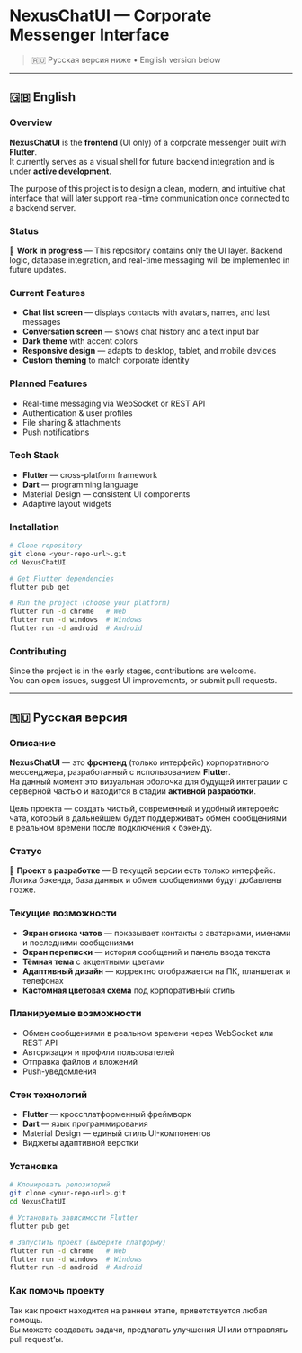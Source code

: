 # NexusChatUI — Corporate Messenger Interface

> 🇷🇺 Русская версия ниже • English version below

---

## 🇬🇧 English

### Overview
**NexusChatUI** is the **frontend** (UI only) of a corporate messenger built with **Flutter**.  
It currently serves as a visual shell for future backend integration and is under **active development**.

The purpose of this project is to design a clean, modern, and intuitive chat interface that will later support real-time communication once connected to a backend server.

### Status
🚧 **Work in progress** — This repository contains only the UI layer. Backend logic, database integration, and real-time messaging will be implemented in future updates.

### Current Features
- **Chat list screen** — displays contacts with avatars, names, and last messages
- **Conversation screen** — shows chat history and a text input bar
- **Dark theme** with accent colors
- **Responsive design** — adapts to desktop, tablet, and mobile devices
- **Custom theming** to match corporate identity

### Planned Features
- Real-time messaging via WebSocket or REST API
- Authentication & user profiles
- File sharing & attachments
- Push notifications

### Tech Stack
- **Flutter** — cross-platform framework
- **Dart** — programming language
- Material Design — consistent UI components
- Adaptive layout widgets

### Installation
```bash
# Clone repository
git clone <your-repo-url>.git
cd NexusChatUI

# Get Flutter dependencies
flutter pub get

# Run the project (choose your platform)
flutter run -d chrome   # Web
flutter run -d windows  # Windows
flutter run -d android  # Android
```

### Contributing
Since the project is in the early stages, contributions are welcome.  
You can open issues, suggest UI improvements, or submit pull requests.

---

## 🇷🇺 Русская версия

### Описание
**NexusChatUI** — это **фронтенд** (только интерфейс) корпоративного мессенджера, разработанный с использованием **Flutter**.  
На данный момент это визуальная оболочка для будущей интеграции с серверной частью и находится в стадии **активной разработки**.

Цель проекта — создать чистый, современный и удобный интерфейс чата, который в дальнейшем будет поддерживать обмен сообщениями в реальном времени после подключения к бэкенду.

### Статус
🚧 **Проект в разработке** — В текущей версии есть только интерфейс. Логика бэкенда, база данных и обмен сообщениями будут добавлены позже.

### Текущие возможности
- **Экран списка чатов** — показывает контакты с аватарками, именами и последними сообщениями
- **Экран переписки** — история сообщений и панель ввода текста
- **Тёмная тема** с акцентными цветами
- **Адаптивный дизайн** — корректно отображается на ПК, планшетах и телефонах
- **Кастомная цветовая схема** под корпоративный стиль

### Планируемые возможности
- Обмен сообщениями в реальном времени через WebSocket или REST API
- Авторизация и профили пользователей
- Отправка файлов и вложений
- Push-уведомления

### Стек технологий
- **Flutter** — кроссплатформенный фреймворк
- **Dart** — язык программирования
- Material Design — единый стиль UI-компонентов
- Виджеты адаптивной верстки

### Установка
```bash
# Клонировать репозиторий
git clone <your-repo-url>.git
cd NexusChatUI

# Установить зависимости Flutter
flutter pub get

# Запустить проект (выберите платформу)
flutter run -d chrome   # Web
flutter run -d windows  # Windows
flutter run -d android  # Android
```

### Как помочь проекту
Так как проект находится на раннем этапе, приветствуется любая помощь.  
Вы можете создавать задачи, предлагать улучшения UI или отправлять pull request’ы.
